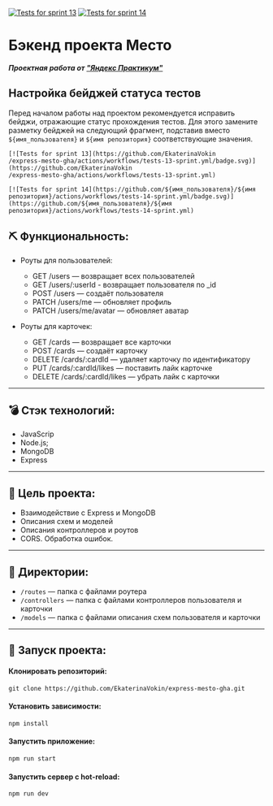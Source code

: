 [![Tests for sprint 13](https://github.com/EkaterinaVokin/express-mesto-gha/actions/workflows/tests-13-sprint.yml/badge.svg)](https://github.com/EkaterinaVokin/express-mesto-gha/actions/workflows/tests-13-sprint.yml) [![Tests for sprint 14](https://github.com/EkaterinaVokin/express-mesto-gha/actions/workflows/tests-14-sprint.yml/badge.svg)](https://github.com/EkaterinaVokin/express-mesto-gha/actions/workflows/tests-14-sprint.yml)

# Бэкенд проекта Место
***Проектная работа от ["Яндекс Практикум"](https://practicum.yandex.ru/web/)***



## Настройка бейджей статуса тестов
Перед началом работы над проектом рекомендуется исправить бейджи, отражающие статус прохождения тестов.
Для этого замените разметку бейджей на следующий фрагмент, подставив вместо `${имя_пользователя}` и `${имя репозитория}` соответствующие значения.

```
[![Tests for sprint 13](https://github.com/EkaterinaVokin
/express-mesto-gha/actions/workflows/tests-13-sprint.yml/badge.svg)](https://github.com/EkaterinaVokin
/express-mesto-gha/actions/workflows/tests-13-sprint.yml) 

[![Tests for sprint 14](https://github.com/${имя_пользователя}/${имя репозитория}/actions/workflows/tests-14-sprint.yml/badge.svg)](https://github.com/${имя_пользователя}/${имя репозитория}/actions/workflows/tests-14-sprint.yml)
```

## ⛏ Функциональность: 
* Роуты для пользователей:
  + GET /users — возвращает всех пользователей
  + GET /users/:userId - возвращает пользователя по _id
  + POST /users — создаёт пользователя 
  + PATCH /users/me — обновляет профиль
  + PATCH /users/me/avatar — обновляет аватар
 
 
 * Роуты для карточек:
   + GET /cards — возвращает все карточки
   + POST /cards — создаёт карточку
   + DELETE /cards/:cardId — удаляет карточку по идентификатору 
   + PUT /cards/:cardId/likes — поставить лайк карточке
   + DELETE /cards/:cardId/likes — убрать лайк с карточки 

----

## 💣 Стэк технологий:
* JavaScrip
* Node.js;
* MongoDB
* Express


----
## 🔮 Цель проекта:
* Взаимодействие с Express и MongoDB
* Описания схем и моделей
* Описания контроллеров и роутов
* CORS. Обработка ошибок.

----

## 📁 Директории:

* `/routes` — папка с файлами роутера  
* `/controllers` — папка с файлами контроллеров пользователя и карточки 
* `/models` — папка с файлами описания схем пользователя и карточки 

-----

## 🚀 Запуск проекта:

#### Клонировать репозиторий:
```
git clone https://github.com/EkaterinaVokin/express-mesto-gha.git
```
#### Установить зависимости:

```
npm install
```
#### Запустить приложение:

```
npm run start
```
#### Запустить сервер с hot-reload:

```
npm run dev
```

